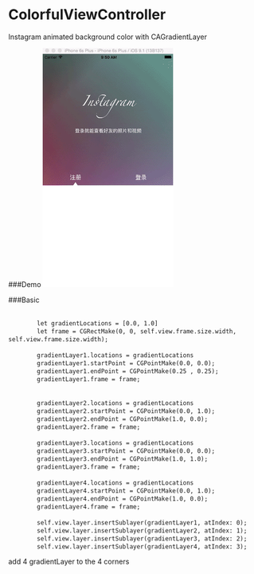 # ColorfulViewController
Instagram animated background color with CAGradientLayer

###Demo
![](https://github.com/sam408130/ColorfulViewController/blob/master/giphy.gif)


###Basic

```

        let gradientLocations = [0.0, 1.0]
        let frame = CGRectMake(0, 0, self.view.frame.size.width, self.view.frame.size.width);
        
        gradientLayer1.locations = gradientLocations
        gradientLayer1.startPoint = CGPointMake(0.0, 0.0);
        gradientLayer1.endPoint = CGPointMake(0.25 , 0.25);
        gradientLayer1.frame = frame;
        
        
        gradientLayer2.locations = gradientLocations
        gradientLayer2.startPoint = CGPointMake(0.0, 1.0);
        gradientLayer2.endPoint = CGPointMake(1.0, 0.0);
        gradientLayer2.frame = frame;
        
        gradientLayer3.locations = gradientLocations
        gradientLayer3.startPoint = CGPointMake(0.0, 0.0);
        gradientLayer3.endPoint = CGPointMake(1.0, 1.0);
        gradientLayer3.frame = frame;
        
        gradientLayer4.locations = gradientLocations
        gradientLayer4.startPoint = CGPointMake(0.0, 1.0);
        gradientLayer4.endPoint = CGPointMake(1.0, 0.0);
        gradientLayer4.frame = frame;
        
        self.view.layer.insertSublayer(gradientLayer1, atIndex: 0);
        self.view.layer.insertSublayer(gradientLayer2, atIndex: 1);
        self.view.layer.insertSublayer(gradientLayer3, atIndex: 2);
        self.view.layer.insertSublayer(gradientLayer4, atIndex: 3);
```
        
        
add 4 gradientLayer to the 4 corners

